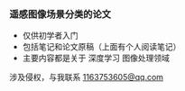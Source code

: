 ### 遥感图像场景分类的论文
- 仅供初学者入门
- 包括笔记和论文原稿（上面有个人阅读笔记）
- 主要内容都是关于 深度学习 图像处理领域

涉及侵权，与我联系 1163753605@qq.com